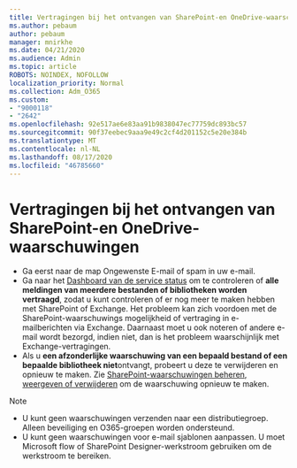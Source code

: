 ```yaml
---
title: Vertragingen bij het ontvangen van SharePoint-en OneDrive-waarschuwingen
ms.author: pebaum
author: pebaum
manager: mnirkhe
ms.date: 04/21/2020
ms.audience: Admin
ms.topic: article
ROBOTS: NOINDEX, NOFOLLOW
localization_priority: Normal
ms.collection: Adm_O365
ms.custom:
- "9000118"
- "2642"
ms.openlocfilehash: 92e517ae6e83aa91b9838047ec77759dc893bc57
ms.sourcegitcommit: 90f37eebec9aaa9e49c2cf4d201152c5e20e384b
ms.translationtype: MT
ms.contentlocale: nl-NL
ms.lasthandoff: 08/17/2020
ms.locfileid: "46785660"
---
```

# <a name="delays-in-receiving-sharepoint-and-onedrive-alerts"></a>Vertragingen bij het ontvangen van SharePoint-en OneDrive-waarschuwingen

- Ga eerst naar de map Ongewenste E-mail of spam in uw e-mail.
- Ga naar het [Dashboard van de service status](https://portal.office.com/adminportal/home?ref=/servicehealth) om te controleren of **alle meldingen van meerdere bestanden of bibliotheken worden vertraagd**, zodat u kunt controleren of er nog meer te maken hebben met SharePoint of Exchange. Het probleem kan zich voordoen met de SharePoint-waarschuwings mogelijkheid of vertraging in e-mailberichten via Exchange. Daarnaast moet u ook noteren of andere e-mail wordt bezorgd, indien niet, dan is het probleem waarschijnlijk met Exchange-vertragingen.
- Als u **een afzonderlijke waarschuwing van een bepaald bestand of een bepaalde bibliotheek niet**ontvangt, probeert u deze te verwijderen en opnieuw te maken. Zie [SharePoint-waarschuwingen beheren, weergeven of verwijderen](https://support.microsoft.com/office/99dfb19c-9a90-4a8c-aba1-aa8c8afb0de2) om de waarschuwing opnieuw te maken.

> [!NOTE]
> - U kunt geen waarschuwingen verzenden naar een distributiegroep. Alleen beveiliging en O365-groepen worden ondersteund.
> - U kunt geen waarschuwingen voor e-mail sjablonen aanpassen. U moet Microsoft flow of SharePoint Designer-werkstroom gebruiken om de werkstroom te bereiken.
